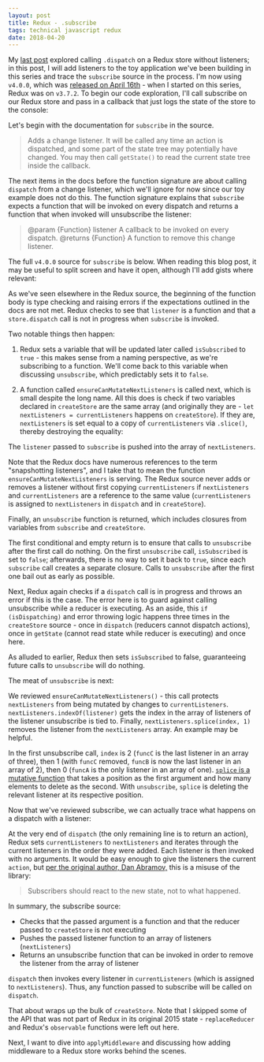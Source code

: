 ```yaml
---
layout: post
title: Redux - .subscribe
tags: technical javascript redux
date: 2018-04-20
---
```


My [last post](http://benbrostoff.github.io/2018/04/09/redux-dispatch-and-subscribe.html) explored calling `.dispatch` on a Redux store without listeners; in this post, I will add listeners to the toy application we've been building in this series and trace the `subscribe` source in the process. I'm now using `v4.0.0`, which was [released on April 16th](https://github.com/reactjs/redux/releases/tag/v4.0.0) - when I started on this series, Redux was on `v3.7.2`. To begin our code exploration, I'll call subscribe on our Redux store and pass in a callback that just logs the state of the store to the console:

<script src="https://gist.github.com/BenBrostoff/b296bda2b96040d0ec9950a7402d2fe6.js"></script>

Let's begin with the documentation for `subscribe` in the source.

> Adds a change listener. It will be called any time an action is dispatched,
and some part of the state tree may potentially have changed. You may then
call `getState()` to read the current state tree inside the callback.

The next items in the docs before the function signature are about calling `dispatch` from a change listener, which we'll ignore for now since our toy example does not do this. The function signature explains that `subscribe` expects a function that will be invoked on every dispatch and returns a function that when invoked will unsubscribe the listener:

> @param {Function} listener A callback to be invoked on every dispatch.
> @returns {Function} A function to remove this change listener.

The full `v4.0.0` source  for `subscribe` is below. When reading this blog post, it may be useful to split screen and have it open, although I'll add gists where relevant:

<script src="https://gist.github.com/BenBrostoff/226d5e7ea1c4ebe1c8b8293ea29ee795.js"></script>

As we've seen elsewhere in the Redux source, the beginning of the function body is type checking and raising errors if the expectations outlined in the docs are not met. Redux checks to see that `listener` is a function and that a `store.dispatch` call is not in progress when `subscribe` is invoked.

<script src="https://gist.github.com/BenBrostoff/ff4a896323dd937155bb18766278a7bc.js"></script>

Two notable things then happen:

<script src="https://gist.github.com/BenBrostoff/07b04cfde6c65d1cf6da4e09b7280e40.js"></script>

1. Redux sets a variable that will be updated later called `isSubscribed` to `true` - this makes sense from a naming perspective, as we're subscribing to a function. We'll come back to this variable when discussing `unsubscribe`, which predictably sets it to `false`.

2.  A function called `ensureCanMutateNextListeners` is called next, which is small despite the long name. All this does is check if two variables declared in `createStore` are the same array (and originally they are - `let nextListeners = currentListeners` happens on `createStore`). If they are, `nextListeners` is set equal to a copy of `currentListeners` via `.slice()`, thereby destroying the equality:

<script src="https://gist.github.com/BenBrostoff/994b547071145785093b0f1970485df6.js"></script>

The `listener` passed to `subscribe` is pushed into the array of `nextListeners`.

Note that the Redux docs have numerous references to the term "snapshotting listeners", and I take that to mean the function `ensureCanMutateNextListeners` is serving. The Redux source never adds or removes a listener without first copying `currentListeners` if `nextListeners` and `currentListeners` are a reference to the same value (`currentListeners` is assigned to `nextListeners` in `dispatch` and in `createStore`).

Finally, an `unsubscribe` function is returned, which includes closures from variables from `subscribe` and `createStore`.

<script src="https://gist.github.com/BenBrostoff/6bba11e54f70eb88f5ee88772a8de3ae.js"></script>

The first conditional and empty return is to ensure that calls to `unsubscribe` after the first call do nothing. On the first `unsubscribe` call, `isSubscribed` is set to `false`; afterwards, there is no way to set it back to `true`, since each `subscribe` call creates a separate closure. Calls to `unsubscribe` after the first one bail out as early as possible.

Next, Redux again checks if a `dispatch` call is in progress and throws an error if this is the case. The error here is to guard against calling unsubscribe while a reducer is executing. As an aside, this `if (isDispatching)` and error throwing logic happens three times in the `createStore` source - once in `dispatch` (reducers cannot dispatch actions), once in `getState` (cannot read state while reducer is executing) and once here.

As alluded to earlier, Redux then sets `isSubscribed` to false, guaranteeing future calls to `unsubscribe` will do nothing.

The meat of `unsubscribe` is next:

<script src="https://gist.github.com/BenBrostoff/974773e6151b28f66e67395cad37abf5.js"></script>

We reviewed `ensureCanMutateNextListeners()` - this call protects `nextListeners` from being mutated by changes to `currentListeners`. `nextListeners.indexOf(listener)` gets the index in the array of listeners of the listener unsubscribe is tied to. Finally, `nextListeners.splice(index, 1)` removes the listener from the `nextListeners` array. An example may be helpful.

<script src="https://gist.github.com/BenBrostoff/32a397577c574c8509020709fc3a918a.js"></script>

In the first unsubscribe call, `index` is 2 (`funcC` is the last listener in an array of three), then 1 (with `funcC` removed, `funcB` is now the last listener in an array of 2), then 0 (`funcA` is the only listener in an array of one). [`splice` is a mutative function](https://developer.mozilla.org/en-US/docs/Web/JavaScript/Reference/Global_Objects/Array/splice) that takes a position as the first argument and how many elements to delete as the second. With `unsubscribe`, `splice` is deleting the relevant listener at its respective position.

Now that we've reviewed subscribe, we can actually trace what happens on a dispatch with a listener:

<script src="https://gist.github.com/BenBrostoff/d73da8dd6ad848a2ee5a575d97685b59.js"></script>

At the very end of `dispatch` (the only remaining line is to return an action), Redux sets `currentListeners` to `nextListeners` and iterates through the current listeners in the order they were added. Each listener is then invoked with no arguments. It would be easy enough to give the listeners the current `action`, but [per the original author, Dan Abramov,](https://github.com/reactjs/redux/issues/1057) this is a misuse of the library:

> Subscribers should react to the new state, not to what happened.

In summary, the subscribe source:

- Checks that the passed argument is a function and that the reducer passed to `createStore` is not executing
- Pushes the passed listener function to an array of listeners (`nextListeners`)
- Returns an unsubscribe function that can be invoked in order to remove the listener from the array of listener

`dispatch` then invokes every listener in `currentListeners` (which is assigned to `nextListeners`). Thus, any function passed to subscribe will be called on `dispatch`.

That about wraps up the bulk of `createStore`. Note that I skipped some of the API that was not part of Redux in its original 2015 state - `replaceReducer` and Redux's `observable` functions were left out here.

Next, I want to dive into `applyMiddleware` and discussing how adding middleware to a Redux store works behind the scenes.
